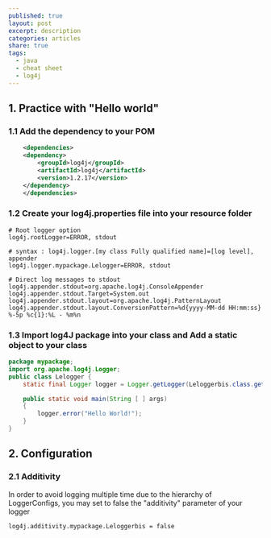 ```yaml
---
published: true
layout: post
excerpt: description
categories: articles
share: true
tags:
  - java
  - cheat sheet
  - log4j
---
```

## 1. Practice with "Hello world"

### 1.1 Add the dependency to your POM
```xml
    <dependencies>
    <dependency>
        <groupId>log4j</groupId>
        <artifactId>log4j</artifactId>
        <version>1.2.17</version>
    </dependency>
    </dependencies>
```

### 1.2 Create your log4j.properties file into your resource folder
```shell
# Root logger option
log4j.rootLogger=ERROR, stdout

# syntax : log4j.logger.[my class Fully qualified name]=[log level], appender
log4j.logger.mypackage.Lelogger=ERROR, stdout 

# Direct log messages to stdout
log4j.appender.stdout=org.apache.log4j.ConsoleAppender
log4j.appender.stdout.Target=System.out
log4j.appender.stdout.layout=org.apache.log4j.PatternLayout
log4j.appender.stdout.layout.ConversionPattern=%d{yyyy-MM-dd HH:mm:ss} %-5p %c{1}:%L - %m%n
```

### 1.3 Import log4J package into your class and Add a static object to your class
```java
package mypackage;
import org.apache.log4j.Logger;
public class Lelogger {
    static final Logger logger = Logger.getLogger(Leloggerbis.class.getName());

    public static void main(String [ ] args)
    {
        logger.error("Hello World!");
    }
}
```


## 2. Configuration
### 2.1 Additivity
In order to avoid logging multiple time due to the hierarchy of LoggerConfigs, you may set to false the "additivity" parameter of your logger
```shell
log4j.additivity.mypackage.Leloggerbis = false
```


